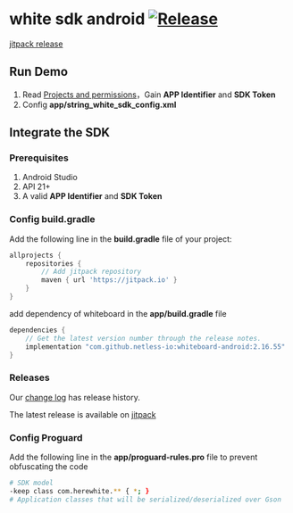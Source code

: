 # white sdk android [![Release](https://jitpack.io/v/netless-io/whiteboard-android.svg)](https://jitpack.io/#netless-io/whiteboard-android)

[jitpack release](https://jitpack.io/com/github/netless-io/whiteboard-android/)

## Run Demo
1. Read [Projects and permissions](https://developer.netless.link/document-en/home/project-and-authority)，Gain **APP Identifier** and **SDK Token**
2. Config **app/string_white_sdk_config.xml**

## Integrate the SDK
### Prerequisites
1. Android Studio 
2. API 21+
3. A valid **APP Identifier** and **SDK Token**

### Config build.gradle
Add the following line in the **build.gradle** file of your project:
```groovy
allprojects {
    repositories {
        // Add jitpack repository
        maven { url 'https://jitpack.io' }
    }
}
```

add dependency of whiteboard in the **app/build.gradle** file

```groovy
dependencies {
    // Get the latest version number through the release notes.
    implementation "com.github.netless-io:whiteboard-android:2.16.55"
}
```
### Releases
Our [change log](https://developer.netless.link/android-en/home/android-changelog) has release history.

The latest release is available on [jitpack](https://jitpack.io/v/netless-io/whiteboard-android)

### Config Proguard
Add the following line in the **app/proguard-rules.pro** file to prevent obfuscating the code
```bash
# SDK model
-keep class com.herewhite.** { *; }
# Application classes that will be serialized/deserialized over Gson
```
